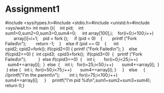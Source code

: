 # Assignment1
#include <sys/types.h>#include <stdio.h>#include <unistd.h>#include <sys/wait.h>
int main (){    int pid;    int sum1=0,sum2=0,sum3=0,sum4=0;     int array[100],i;    for(i=0;i<100;i++)          array[i]=i+1;    pid = fork ();
    if (pid < 0)    {        printf ("Fork Failed\n");        return -1;    }    else if (pid == 0)    {      int cpid2; cpid2=fork(); if(cpid2<0) { printf ("Fork Failed\n"); }    else if(cpid2==0) {  int cpid3;  cpid3=fork();  if(cpid3<0)  {   printf ("Fork Failed\n");          }  else if(cpid3==0)  {    int i;       for(i=0;i<25;i++)       sum4+=array[i];  }  else  {    int i;   for(i=25;i<50;i++)       sum4+=array[i];  }
 } else {   int i;  for(i=50;i<75;i++)       sum4+=array[i]; }     }    else     {        //printf("I'm the parent\n");        int i; for(i=75;i<100;i++)     sum4+=array[i];     }
    printf("I'm pid %d\n",sum1+sum2+sum3+sum4);
    return 0;}
